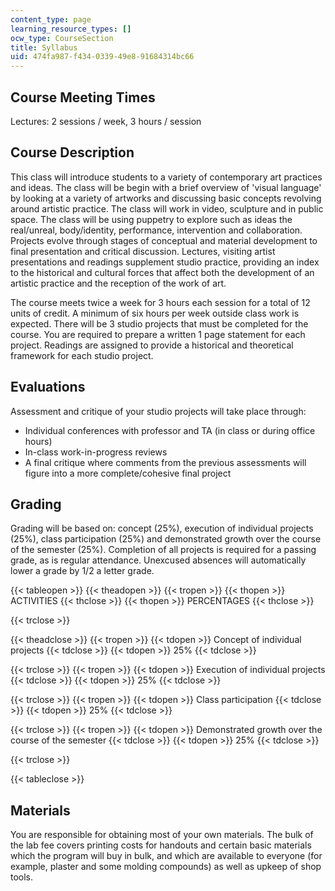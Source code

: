 ```yaml
---
content_type: page
learning_resource_types: []
ocw_type: CourseSection
title: Syllabus
uid: 474fa987-f434-0339-49e8-91684314bc66
---
```


Course Meeting Times
--------------------

Lectures: 2 sessions / week, 3 hours / session

Course Description
------------------

This class will introduce students to a variety of contemporary art practices and ideas. The class will be begin with a brief overview of 'visual language' by looking at a variety of artworks and discussing basic concepts revolving around artistic practice. The class will work in video, sculpture and in public space. The class will be using puppetry to explore such as ideas the real/unreal, body/identity, performance, intervention and collaboration. Projects evolve through stages of conceptual and material development to final presentation and critical discussion. Lectures, visiting artist presentations and readings supplement studio practice, providing an index to the historical and cultural forces that affect both the development of an artistic practice and the reception of the work of art.

The course meets twice a week for 3 hours each session for a total of 12 units of credit. A minimum of six hours per week outside class work is expected. There will be 3 studio projects that must be completed for the course. You are required to prepare a written 1 page statement for each project. Readings are assigned to provide a historical and theoretical framework for each studio project.

Evaluations
-----------

Assessment and critique of your studio projects will take place through:

*   Individual conferences with professor and TA (in class or during office hours)
*   In-class work-in-progress reviews
*   A final critique where comments from the previous assessments will figure into a more complete/cohesive final project

Grading
-------

Grading will be based on: concept (25%), execution of individual projects (25%), class participation (25%) and demonstrated growth over the course of the semester (25%). Completion of all projects is required for a passing grade, as is regular attendance. Unexcused absences will automatically lower a grade by 1/2 a letter grade.

{{< tableopen >}}
{{< theadopen >}}
{{< tropen >}}
{{< thopen >}}
ACTIVITIES
{{< thclose >}}
{{< thopen >}}
PERCENTAGES
{{< thclose >}}

{{< trclose >}}

{{< theadclose >}}
{{< tropen >}}
{{< tdopen >}}
Concept of individual projects
{{< tdclose >}}
{{< tdopen >}}
25%
{{< tdclose >}}

{{< trclose >}}
{{< tropen >}}
{{< tdopen >}}
Execution of individual projects
{{< tdclose >}}
{{< tdopen >}}
25%
{{< tdclose >}}

{{< trclose >}}
{{< tropen >}}
{{< tdopen >}}
Class participation
{{< tdclose >}}
{{< tdopen >}}
25%
{{< tdclose >}}

{{< trclose >}}
{{< tropen >}}
{{< tdopen >}}
Demonstrated growth over the course of the semester
{{< tdclose >}}
{{< tdopen >}}
25%
{{< tdclose >}}

{{< trclose >}}

{{< tableclose >}}

  

Materials
---------

You are responsible for obtaining most of your own materials. The bulk of the lab fee covers printing costs for handouts and certain basic materials which the program will buy in bulk, and which are available to everyone (for example, plaster and some molding compounds) as well as upkeep of shop tools.
